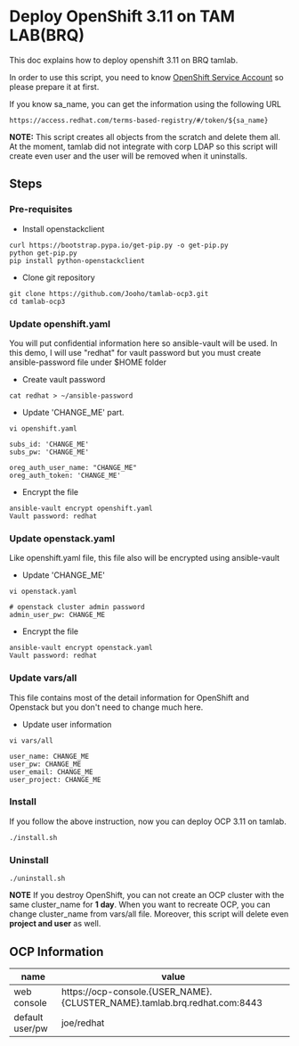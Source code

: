 # Deploy OpenShift 3.11 on TAM LAB(BRQ)

This doc explains how to deploy openshift 3.11 on BRQ tamlab. 

In order to use this script, you need to know [OpenShift Service Account](https://access.redhat.com/terms-based-registry) so please prepare it at first.

If you know sa_name, you can get the information using the following URL
```
https://access.redhat.com/terms-based-registry/#/token/${sa_name}
```

**NOTE:** This script creates all objects from the scratch and delete them all. At the moment, tamlab did not integrate with corp LDAP so this script will create even user and the user will be removed when it uninstalls.


## Steps

### Pre-requisites

- Install openstackclient
```
curl https://bootstrap.pypa.io/get-pip.py -o get-pip.py
python get-pip.py
pip install python-openstackclient
```
- Clone git repository
```
git clone https://github.com/Jooho/tamlab-ocp3.git
cd tamlab-ocp3
```

### Update openshift.yaml
You will put confidential information here so ansible-vault will be used. 
In this demo, I will use "redhat" for vault password but you must create ansible-password file under $HOME folder

- Create vault password
```
cat redhat > ~/ansible-password
```

- Update 'CHANGE_ME' part.
```
vi openshift.yaml

subs_id: 'CHANGE_ME'
subs_pw: 'CHANGE_ME'

oreg_auth_user_name: "CHANGE_ME"
oreg_auth_token: 'CHANGE_ME'
```

- Encrypt the file
```
ansible-vault encrypt openshift.yaml
Vault password: redhat
```


### Update openstack.yaml
Like openshift.yaml file, this file also will be encrypted using ansible-vault

- Update 'CHANGE_ME'
```
vi openstack.yaml

# openstack cluster admin password
admin_user_pw: CHANGE_ME
```

- Encrypt the file
```
ansible-vault encrypt openstack.yaml
Vault password: redhat
```


### Update vars/all
This file contains most of the detail information for OpenShift and Openstack but you don't need to change much here.

- Update user information
```
vi vars/all

user_name: CHANGE_ME
user_pw: CHANGE_ME
user_email: CHANGE_ME
user_project: CHANGE_ME

```

### Install
If you follow the above instruction, now you can deploy OCP 3.11 on tamlab.
```
./install.sh
```


### Uninstall
```
./uninstall.sh
```
**NOTE** 
If you destroy OpenShift, you can not create an OCP cluster with the same cluster_name for **1 day**. When you want to recreate OCP, you can change cluster_name from vars/all file. Moreover, this script will delete even **project and user** as well.



## OCP Information

| name            | value                                                      |
| --------------- | ---------------------------------------------------------- |
| web console     | https://ocp-console.{USER_NAME}.{CLUSTER_NAME}.tamlab.brq.redhat.com:8443 |
| default user/pw | joe/redhat                                                 |



